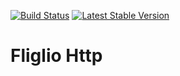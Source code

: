 [![Build Status](https://travis-ci.org/fliglio/http.svg?branch=master)](https://travis-ci.org/fliglio/http)
[![Latest Stable Version](https://poser.pugx.org/fliglio/http/v/stable.svg)](https://packagist.org/packages/fliglio/http)

# Fliglio Http
